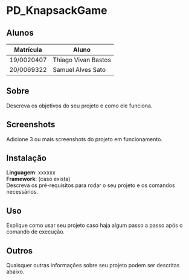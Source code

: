 # PD_KnapsackGame

## Alunos
|Matrícula | Aluno |
| -- | -- |
| 19/0020407  |  Thiago Vivan Bastos |
| 20/0069322  |  Samuel Alves Sato   |

## Sobre 
Descreva os objetivos do seu projeto e como ele funciona. 

## Screenshots
Adicione 3 ou mais screenshots do projeto em funcionamento.

## Instalação 
**Linguagem**: xxxxxx<br>
**Framework**: (caso exista)<br>
Descreva os pré-requisitos para rodar o seu projeto e os comandos necessários.

## Uso 
Explique como usar seu projeto caso haja algum passo a passo após o comando de execução.

## Outros 
Quaisquer outras informações sobre seu projeto podem ser descritas abaixo.
